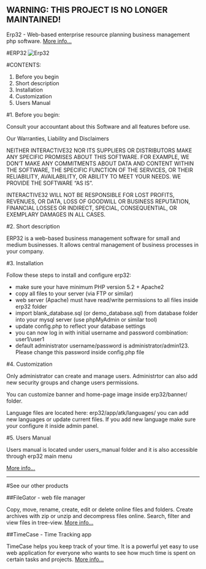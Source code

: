 
## WARNING: THIS PROJECT IS NO LONGER MAINTAINED!

Erp32 - Web-based enterprise resource planning business management php software. [More info...](http://erp32.com)

#ERP32
![Erp32](http://interactive32.com/resources/erp32_github.jpg)

#CONTENTS:


1. Before you begin
2. Short description
3. Installation
4. Customization
5. Users Manual


#1. Before you begin:

Consult your accountant about this Software and all features before use.

Our Warranties, Liability and Disclaimers

NEITHER INTERACTIVE32 NOR ITS SUPPLIERS OR DISTRIBUTORS MAKE ANY SPECIFIC PROMISES ABOUT THIS SOFTWARE. FOR EXAMPLE, WE DON’T MAKE ANY COMMITMENTS ABOUT DATA AND CONTENT WITHIN THE SOFTWARE, THE SPECIFIC FUNCTION OF THE SERVICES, OR THEIR RELIABILITY, AVAILABILITY, OR ABILITY TO MEET YOUR NEEDS. WE PROVIDE THE SOFTWARE “AS IS”.

INTERACTIVE32 WILL NOT BE RESPONSIBLE FOR LOST PROFITS, REVENUES, OR DATA, LOSS OF GOODWILL OR BUSINESS REPUTATION, FINANCIAL LOSSES OR INDIRECT, SPECIAL, CONSEQUENTIAL, OR EXEMPLARY DAMAGES IN ALL CASES.



#2. Short description

ERP32 is a web-based business management software for small and medium businesses. It allows central management of business processes in your company. 
 


#3. Installation

Follow these steps to install and configure erp32:

- make sure your have minimum PHP version 5.2 + Apache2
- copy all files to your server (via FTP or similar)
- web server (Apache) must have read/write permissions to all files inside erp32 folder
- import blank_database.sql (or demo_database.sql) from database folder into your mysql server (use phpMyAdmin or similar tool)
- update config.php to reflect your database settings
- you can now log in with initial username and password combination: user1/user1
- default administrator username/password is administrator/admin123. Please change this password inside config.php file



#4. Customization

Only administrator can create and manage users. Administrtor can also add new security groups and change users permissions.

You can customize banner and home-page image inside erp32/banner/ folder.

Language files are located here: erp32/app/atk/languages/ you can add new languages or update current files. 
If you add new language make sure your configure it inside admin panel.


#5. Users Manual

Users manual is located under users_manual folder and it is also accessible through erp32 main menu


[More info...](http://interactive32.com)

-----

#See our other products

##FileGator - web file manager

Copy, move, rename, create, edit or delete online files and folders. Create archives with zip or unzip and decompress files online. Search, filter and view files in tree-view. [More info...](http://www.file-gator.com)


##TimeCase - Time Tracking app

TimeCase helps you keep track of your time. It is a powerful yet easy to use web application for everyone who wants to see how much time is spent on certain tasks and projects. [More info...](http://www.timecase.net)
